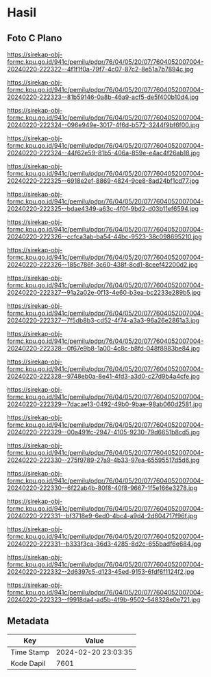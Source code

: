 # Hasil

## Foto C Plano

https://sirekap-obj-formc.kpu.go.id/941c/pemilu/pdpr/76/04/05/20/07/7604052007004-20240220-222322--4f1f1f0a-79f7-4c07-87c2-8e51a7b7894c.jpg

https://sirekap-obj-formc.kpu.go.id/941c/pemilu/pdpr/76/04/05/20/07/7604052007004-20240220-222323--81b59146-0a8b-46a9-acf5-de5f400b10d4.jpg

https://sirekap-obj-formc.kpu.go.id/941c/pemilu/pdpr/76/04/05/20/07/7604052007004-20240220-222324--096e949e-3017-4f6d-b572-3244f9bf6f00.jpg

https://sirekap-obj-formc.kpu.go.id/941c/pemilu/pdpr/76/04/05/20/07/7604052007004-20240220-222324--44f62e59-81b5-406a-859e-e4ac4f26ab18.jpg

https://sirekap-obj-formc.kpu.go.id/941c/pemilu/pdpr/76/04/05/20/07/7604052007004-20240220-222325--6918e2ef-8869-4824-9ce8-8ad24bf1cd77.jpg

https://sirekap-obj-formc.kpu.go.id/941c/pemilu/pdpr/76/04/05/20/07/7604052007004-20240220-222325--bdae4349-a63c-4f0f-9bd2-d03b11ef6594.jpg

https://sirekap-obj-formc.kpu.go.id/941c/pemilu/pdpr/76/04/05/20/07/7604052007004-20240220-222326--ccfca3ab-ba54-44bc-9523-38c098695210.jpg

https://sirekap-obj-formc.kpu.go.id/941c/pemilu/pdpr/76/04/05/20/07/7604052007004-20240220-222326--185c786f-3c60-438f-8cd1-8ceef42200d2.jpg

https://sirekap-obj-formc.kpu.go.id/941c/pemilu/pdpr/76/04/05/20/07/7604052007004-20240220-222327--91a2a02e-0f13-4e60-b3ea-bc2233e289b5.jpg

https://sirekap-obj-formc.kpu.go.id/941c/pemilu/pdpr/76/04/05/20/07/7604052007004-20240220-222327--7f5db8b3-cd52-4f74-a3a3-96a26e2861a3.jpg

https://sirekap-obj-formc.kpu.go.id/941c/pemilu/pdpr/76/04/05/20/07/7604052007004-20240220-222328--0f67e9b8-1a00-4c8c-b8fd-048f8983be84.jpg

https://sirekap-obj-formc.kpu.go.id/941c/pemilu/pdpr/76/04/05/20/07/7604052007004-20240220-222328--9748eb0a-8e41-4fd3-a3d0-c27d9b4a4cfe.jpg

https://sirekap-obj-formc.kpu.go.id/941c/pemilu/pdpr/76/04/05/20/07/7604052007004-20240220-222329--7dacae13-0492-49b0-9bae-98ab060d2581.jpg

https://sirekap-obj-formc.kpu.go.id/941c/pemilu/pdpr/76/04/05/20/07/7604052007004-20240220-222329--00a491fc-2947-4105-9230-79d6651b8cd5.jpg

https://sirekap-obj-formc.kpu.go.id/941c/pemilu/pdpr/76/04/05/20/07/7604052007004-20240220-222330--275f9789-27a9-4b33-97ea-65595517d5d6.jpg

https://sirekap-obj-formc.kpu.go.id/941c/pemilu/pdpr/76/04/05/20/07/7604052007004-20240220-222330--6f22ab4b-80f8-40f8-9667-1f5e166e3278.jpg

https://sirekap-obj-formc.kpu.go.id/941c/pemilu/pdpr/76/04/05/20/07/7604052007004-20240220-222331--bf3718e9-6ed0-4bc4-a9d4-2d604717f96f.jpg

https://sirekap-obj-formc.kpu.go.id/941c/pemilu/pdpr/76/04/05/20/07/7604052007004-20240220-222331--b333f3ca-36d3-4285-8d2c-655badf6e684.jpg

https://sirekap-obj-formc.kpu.go.id/941c/pemilu/pdpr/76/04/05/20/07/7604052007004-20240220-222332--2d6397c5-d123-45ed-9153-6fdf6f1124f2.jpg

https://sirekap-obj-formc.kpu.go.id/941c/pemilu/pdpr/76/04/05/20/07/7604052007004-20240220-222323--f9918da4-ad5b-4f9b-9502-548328e0e721.jpg


## Metadata

| Key        | Value               |
| ---------- | ------------------- |
| Time Stamp | 2024-02-20 23:03:35 |
| Kode Dapil | 7601                |



